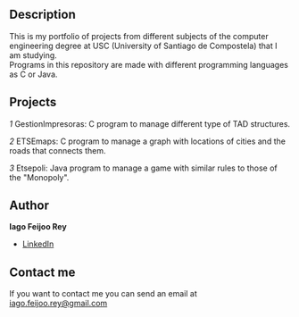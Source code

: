 ## Description

This is my portfolio of projects from different subjects of the computer engineering degree at USC (University of Santiago de Compostela) that I am studying.  
Programs in this repository are made with different programming languages as C or Java.

## Projects
*1* GestionImpresoras: C program to manage different type of TAD structures.  

*2* ETSEmaps: C program to manage a graph with locations of cities and the roads that connects them.  

*3* Etsepoli: Java program to manage a game with similar rules to those of the "Monopoly".  

## Author
**Iago Feijoo Rey**

* [LinkedIn](www.linkedin.com/in/iagofeijoorey)

## Contact me
If you want to contact me you can send an email at iago.feijoo.rey@gmail.com

